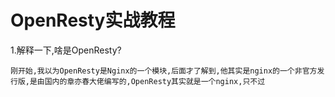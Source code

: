 # OpenResty实战教程
1.解释一下,啥是OpenResty?
```
刚开始,我以为OpenResty是Nginx的一个模块,后面才了解到,他其实是nginx的一个非官方发行版,是由国内的章亦春大佬编写的,OpenResty其实就是一个nginx,只不过
```
<!--stackedit_data:
eyJoaXN0b3J5IjpbMTEwMzc5NzMxM119
-->